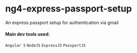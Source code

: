 # ng4-express-passport-setup


An express passport setup for authentication via gmail


#### Main dev tools used:
`Angular 5` `NodeJS` `ExpressJS` `PassportJS`

